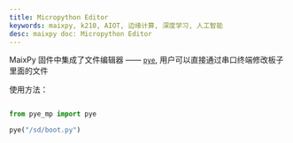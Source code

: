 ```yaml
---
title: Micropython Editor
keywords: maixpy, k210, AIOT, 边缘计算, 深度学习, 人工智能
desc: maixpy doc: Micropython Editor
---
```



MaixPy 固件中集成了文件编辑器 —— [`pye`](https://github.com/robert-hh/Micropython-Editor), 用户可以直接通过串口终端修改板子里面的文件

使用方法：

```python

from pye_mp import pye

pye("/sd/boot.py")

```
